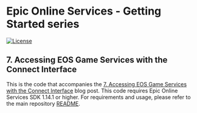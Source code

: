 # Epic Online Services - Getting Started series

[![License](https://img.shields.io/github/license/mashape/apistatus.svg)](../../LICENSE)

## 7. Accessing EOS Game Services with the Connect Interface

This is the code that accompanies the [7. Accessing EOS Game Services with the Connect Interface](https://dev.epicgames.com/news/accessing-eos-game-services-with-the-connect-interface) blog post.
This code requires Epic Online Services SDK 1.14.1 or higher.
For requirements and usage, please refer to the main repository [README](../../README.md).